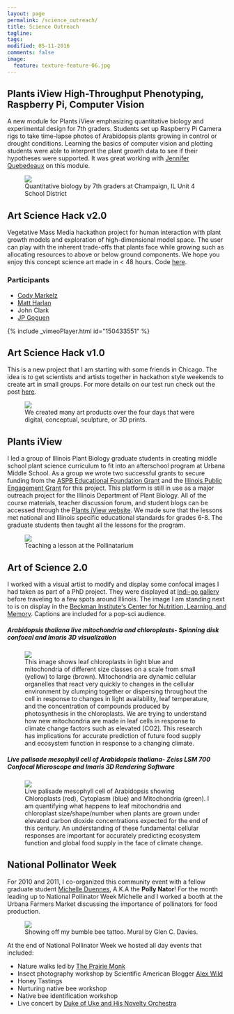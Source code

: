 ```yaml
---
layout: page
permalink: /science_outreach/
title: Science Outreach
tagline: 
tags: 
modified: 05-11-2016
comments: false
image:
  feature: texture-feature-06.jpg
---
```

## Plants iView High-Throughput Phenotyping, Raspberry Pi, Computer Vision
A new module for Plants iView emphasizing quantitative biology and experimental design for 7th graders. Students set up Raspberry Pi Camera rigs to take time-lapse photos of Arabidopsis plants growing in control or drought conditions. Learning the basics of computer vision and plotting students were able to interpret the plant growth data to see if their hypotheses were supported. It was great working with [Jennifer Quebedeaux](http://lab.igb.illinois.edu/leakey/content/jennifer-quebedeaux) on this module.

<figure>
	<img src="/images/plants-i-view.png"></a>
	<figcaption>Quantitative biology by 7th graders at Champaign, IL Unit 4 School District </figcaption>
</figure>

## Art Science Hack v2.0
Vegetative Mass Media hackathon project for human interaction with plant growth models and exploration of high-dimensional model space. The user can play with the inherent trade-offs that plants face while growing such as allocating resources to above or below ground components. We hope you enjoy this concept science art made in < 48 hours. Code [here](http://github.com/rjcmarkelz/artsciencehack).

### Participants
*    [Cody Markelz](http://rjcmarkelz.github.io/)
*    [Matt Harlan](http://www.matthewharlan.com)
*    John Clark
*    [JP Goguen](http://www.bonesjugs.com)

{% include _vimeoPlayer.html id="150433551" %} 



## Art Science Hack v1.0
This is a new project that I am starting with some friends in Chicago. The idea is to get scientists and artists together in hackathon style weekends to create art in small groups. For more details on our test run check out the post [here](/ArtScienceHack/).
<figure>
	<img src="/images/artsciencehack_summary.jpg"></a>
	<figcaption>We created many art products over the four days that were digital, conceptual, sculpture, or 3D prints.</figcaption>
</figure>

## Plants iView
I led a group of Illinois Plant Biology graduate students in creating middle school plant science curriculum to fit into an afterschool program at Urbana Middle School. As a group we wrote two successful grants to secure funding from the [ASPB Educational Foundation Grant](http://my.aspb.org/?page=EF_ProgramsResources) and the [Illinois Public Engagement Grant](http://engagement.illinois.edu/) for this project. This platform is still in use as a major outreach project for the Illinois Department of Plant Biology. All of the course materials, teacher discussion forum, and student blogs can be accessed through the [Plants iView website](http://www.igb.illinois.edu/plantsiview/lessons). We made sure that the lessons met national and Illinois specific educational standards for grades 6-8. The graduate students then taught all the lessons for the program.
<figure>
	<img src="/images/plantsiview_cody.jpg"></a>
	<figcaption>Teaching a lesson at the Pollinatarium</figcaption>
</figure>



## Art of Science 2.0
I worked with a visual artist to modify and display some confocal images I had taken as part of a PhD project. They were displayed at [Indi-go gallery](http://www.indi-go-art.com/) before traveling to a few spots around Illinois. The image I am standing next to is on display in the [Beckman Institute's Center for Nutrition, Learning, and Memory](http://www.cnlm.illinois.edu/). Captions are included for a pop-sci audience. 

##### Arabidopsis thaliana live mitochondria and chloroplasts- Spinning disk confocal and Imaris 3D visualization
<figure>
	<img src="/images/artofscience_cody_mitos.jpg"></a>
	<figcaption>This image shows leaf chloroplasts in light blue and mitochondria of different size classes on a scale from small (yellow) to large (brown). Mitochondria are dynamic cellular organelles that react very quickly to changes in the cellular environment by clumping together or dispersing throughout the cell in response to changes in light availability, leaf temperature, and the concentration of compounds produced by photosynthesis in the chloroplasts.  We are trying to understand how new mitochondria are made in leaf cells in response to climate change factors such as elevated [CO2]. This research has implications for accurate prediction of future food supply and ecosystem function in response to a changing climate.         </figcaption>
</figure>


##### Live palisade mesophyll cell of Arabidopsis thaliana- Zeiss LSM 700 Confocal Microscope and Imaris 3D Rendering Software
<figure>
	<img src="/images/artofscience_cody_palisade_mesophyll.jpg"></a>
	<figcaption>Live palisade mesophyll cell of Arabidopsis showing Chloroplasts (red), Cytoplasm (blue) and Mitochondria (green). I am quantifying what happens to leaf mitochondria and chloroplast size/shape/number when plants are grown under elevated carbon dioxide concentrations expected for the end of this century. An understanding of these fundamental cellular responses are important for accurately predicting ecosystem function and global food supply in the face of climate change.   </figcaption>
</figure>


## National Pollinator Week
For 2010 and 2011, I co-organized this community event with a fellow graduate student [Michelle Duennes](https://maduennes.wordpress.com/), A.K.A the __Polly Nator__! For the month leading up to National Pollinator Week Michelle and I worked a booth at the Urbana Farmers Market discussing the importance of pollinators for food production. 
<figure>
	<img src="/images/Pollinator_week.jpg"></a>
	<figcaption>Showing off my bumble bee tattoo. Mural by Glen C. Davies. 
	</figcaption>
</figure>

At the end of National Pollinator Week we hosted all day events that included:

*    Nature walks led by [The Prairie Monk](http://prairiemonk.org/index.html)
*    Insect photography workshop by Scientific American Blogger [Alex Wild](http://www.alexanderwild.com/)
*    Honey Tastings
*    Nurturing native bee workshop
*    Native bee identification workshop
*    Live concert by [Duke of Uke and His Novelty Orchestra](https://www.facebook.com/dukeofukemusic)










